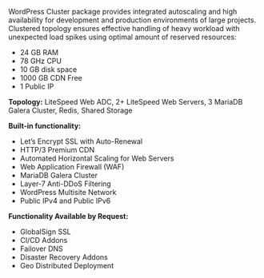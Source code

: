 WordPress Cluster package provides integrated autoscaling and high availability for development and production environments of large projects. Clustered topology ensures effective handling of heavy workload with unexpected load spikes using optimal amount of reserved resources:

* 24 GB RAM
* 78 GHz CPU
* 10 GB disk space
* 1000 GB CDN Free
* 1 Public IP

**Topology:** LiteSpeed Web ADC, 2+ LiteSpeed Web Servers, 3 MariaDB Galera Cluster, Redis, Shared Storage

**Built-in functionality:**

* Let’s Encrypt SSL with Auto-Renewal
* HTTP/3 Premium CDN
* Automated Horizontal Scaling for Web Servers
* Web Application Firewall (WAF)
* MariaDB Galera Cluster
* Layer-7 Anti-DDoS Filtering
* WordPress Multisite Network
* Public IPv4 and Public IPv6

**Functionality Available by Request:**
* GlobalSign SSL
* CI/CD Addons
* Failover DNS 
* Disaster Recovery Addons
* Geo Distributed Deployment
